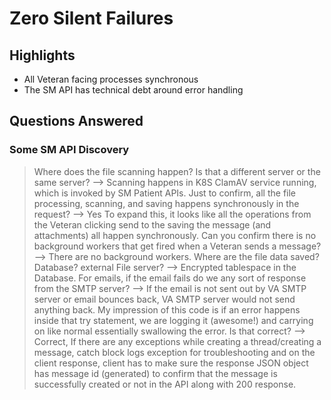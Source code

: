 # Zero Silent Failures 

## Highlights

- All Veteran facing processes synchronous 
- The SM API has technical debt around error handling 

## Questions Answered

### Some SM API  Discovery

> Where does the file scanning happen? Is that a different server or the same server?
--> Scanning happens in K8S ClamAV service running, which is invoked by SM Patient APIs.
> Just to confirm, all the file processing,  scanning, and saving happens synchronously in the request?
--> Yes
> To expand this, it looks like all the operations from the Veteran clicking send to the saving the message (and attachments) all happen synchronously. Can you confirm there is no background workers that get fired when a Veteran sends a message?
--> There are no background workers.
> Where are the file data saved? Database? external File server?
--> Encrypted tablespace in the Database.
> For emails, if the email fails do we any sort of response from the SMTP server?
--> If the email is not sent out by VA SMTP server or email bounces back, VA SMTP server would not send anything back.
> My impression of this code is if an error happens inside that try statement, we are logging it (awesome!) and carrying on like normal essentially swallowing the error. Is that correct?
--> Correct, If there are any exceptions while creating a thread/creating a message, catch block logs exception for troubleshooting and on the client response, client has to make sure the response JSON object has message id (generated) to confirm that the message is successfully created or not in the API along with 200 response.
